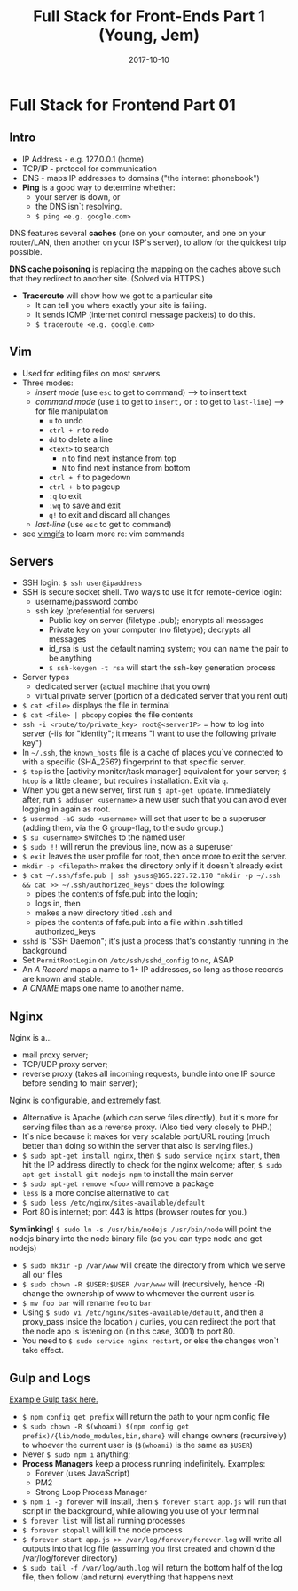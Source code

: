 ﻿---
templateKey: 'blog-post'
title: Full Stack for Front-Ends Part 1 (Young, Jem)
date: 2017-10-10
description: Become a Full Stack Engineer and gain the confidence to master the command line and server. You’ll gain practical knowledge of everything from building a web presence, to setting up a virtual server, to publishing on your custom domain -- all from the command line.
postType: 'notes'
tags:
  - frontend-masters
  - live-course
  - nonfiction
  - command-line
  - bash
  - vim
  - ssh
  - nginx
  - servers
  - infrastructure
  
---

# Full Stack for Frontend Part 01

## Intro
* IP Address - e.g. 127.0.0.1 (home)
* TCP/IP - protocol for communication
* DNS - maps IP addresses to domains ("the internet phonebook")
* **Ping** is a good way to determine whether:
   * your server is down, or
   * the DNS isn`t resolving.
   * `$ ping <e.g. google.com>`

DNS features several **caches** (one on your computer, and one on your router/LAN, then another on your ISP`s server), to allow for the quickest trip possible.

**DNS cache poisoning** is replacing the mapping on the caches above such that they redirect to another site. (Solved via HTTPS.)

* **Traceroute** will show how we got to a particular site
   * It can tell you where exactly your site is failing.
   * It sends ICMP (internet control message packets) to do this.
   * `$ traceroute <e.g. google.com>`

## Vim
* Used for editing files on most servers.
* Three modes:
   * _insert mode_ (use `esc` to get to command) --> to insert text
   * _command mode_ (use `i` to get to `insert,` or `:` to get to `last-line`) --> for file manipulation
      * `u` to undo
      * `ctrl + r` to redo
      * `dd` to delete a line
      * `<text>` to search
         * `n` to find next instance from top
         * `N` to find next instance from bottom
      * `ctrl + f` to pagedown
      * `ctrl + b` to pageup
      * `:q` to exit
      * `:wq` to save and exit
      * `q!` to exit and discard all changes
   * _last-line_ (use `esc` to get to command)
* see [vimgifs](https://vimgifs.com/) to learn more re: vim commands

## Servers
* SSH login: `$ ssh user@ipaddress`
* SSH is secure socket shell. Two ways to use it for remote-device login:
   * username/password combo
   * ssh key (preferential for servers)
      * Public key on server (filetype .pub); encrypts all messages
      * Private key on your computer (no filetype); decrypts all messages
      * id_rsa is just the default naming system; you can name the pair to be anything
      * `$ ssh-keygen -t rsa` will start the ssh-key generation process
* Server types
   * dedicated server (actual machine that you own)
   * virtual private server (portion of a dedicated server that you rent out)
* `$ cat <file>` displays the file in terminal
* `$ cat <file> | pbcopy` copies the file contents
* `ssh -i <route/to/private_key> root@<serverIP>` = how to log into server (-iis for "identity"; it means "I want to use the following private key")
* In `~/.ssh`, the `known_hosts` file is a cache of places you`ve connected to with a specific (SHA_256?) fingerprint to that specific server.
* `$ top` is the [activity monitor/task manager] equivalent for your server; `$ htop` is a little cleaner, but requires installation. Exit via `q`.
* When you get a new server, first run `$ apt-get update`. Immediately after, run `$ adduser <username>` a new user such that you can avoid ever logging in again as root.
* `$ usermod -aG sudo <username>` will set that user to be a superuser (adding them, via the G group-flag, to the sudo group.)
* `$ su <username>` switches to the named user
* `$ sudo !!` will rerun the previous line, now as a superuser
* `$ exit` leaves the user profile for root, then once more to exit the server.
* `mkdir -p <filepath>` makes the directory only if it doesn`t already exist
* `$ cat ~/.ssh/fsfe.pub | ssh ysuss@165.227.72.170 "mkdir -p ~/.ssh && cat >> ~/.ssh/authorized_keys"` does the following:
   * pipes the contents of fsfe.pub into the login;
   * logs in, then
   * makes a new directory titled .ssh and
   * pipes the contents of fsfe.pub into a file within .ssh titled authorized_keys
* `sshd` is "SSH Daemon"; it's just a process that's constantly running in the background
* Set `PermitRootLogin` on `/etc/ssh/sshd_config` to `no`, ASAP
* An _A Record_ maps a name to 1+ IP addresses, so long as those records are known and stable.
* A _CNAME_ maps one name to another name.


## Nginx
Nginx is a...
* mail proxy server;
* TCP/UDP proxy server;
* reverse proxy (takes all incoming requests, bundle into one IP source before sending to main server);

Nginx is configurable, and extremely fast.
* Alternative is Apache (which can serve files directly), but it`s more for serving files than as a reverse proxy. (Also tied very closely to PHP.)
* It`s nice because it makes for very scalable port/URL routing (much better than doing so within the server that also is serving files.)
* `$ sudo apt-get install nginx`, then `$ sudo service nginx start`, then hit the IP address directly to check for the nginx welcome; after, `$ sudo apt-get install git nodejs npm` to install the main server
* `$ sudo apt-get remove <foo>` will remove a package
* `less` is a more concise alternative to `cat`
* `$ sudo less /etc/nginx/sites-available/default`
* Port 80 is internet; port 443 is https (browser routes for you.)

**Symlinking**! `$ sudo ln -s /usr/bin/nodejs /usr/bin/node` will point the nodejs binary into the node binary file (so you can type node and get nodejs)
* `$ sudo mkdir -p /var/www` will create the directory from which we serve all our files
* `$ sudo chown -R $USER:$USER /var/www` will (recursively, hence -R) change the ownership of www to whomever the current user is.
* `$ mv foo bar` will rename `foo` to `bar`
* Using `$ sudo vi /etc/nginx/sites-available/default`, and then a proxy_pass inside the location / curlies, you can redirect the port that the node app is listening on (in this case, 3001) to port 80.
* You need to `$ sudo service nginx restart`, or else the changes won`t take effect.


## Gulp and Logs

 [Example Gulp task here.](https://www.google.com/url?q=https://github.com/young/Dev-Ops-for-Frontend/blob/master/gulpfile.js&sa=D&ust=1538938725670000)


* `$ npm config get prefix` will return the path to your npm config file
* `$ sudo chown -R $(whoami) $(npm config get prefix)/{lib/node_modules,bin,share}` will change owners (recursively) to whoever the current user is (`$(whoami)` is the same as `$USER`)
* Never `$ sudo npm i` anything;
* **Process Managers** keep a process running indefinitely. Examples:
   * Forever (uses JavaScript)
   * PM2
   * Strong Loop Process Manager
* `$ npm i -g forever` will install, then `$ forever start app.js` will run that script in the background, while allowing you use of your terminal
* `$ forever list` will list all running processes
* `$ forever stopall` will kill the node process
* `$ forever start app.js >> /var/log/forever/forever.log` will write all outputs into that log file (assuming you first created and chown`d the /var/log/forever directory)
* `$ sudo tail -f /var/log/auth.log` will return the bottom half of the log file, then follow (and return) everything that happens next
